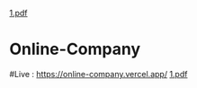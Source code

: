 [1.pdf](https://github.com/AhmedEldesoky99/Online-Company/files/8976023/1.pdf)
# Online-Company
#Live : https://online-company.vercel.app/
[1.pdf](https://github.com/AhmedEldesoky99/Online-Company/files/8976025/1.pdf)
